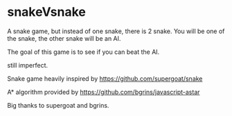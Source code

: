 # snakeVsnake

A snake game, but instead of one snake, there is 2 snake. You will be one of the snake, the other snake will be an AI.

The goal of this game is to see if you can beat the AI.

still imperfect.

Snake game heavily inspired by 
https://github.com/supergoat/snake

A* algorithm provided by
https://github.com/bgrins/javascript-astar

Big thanks to supergoat and bgrins.

